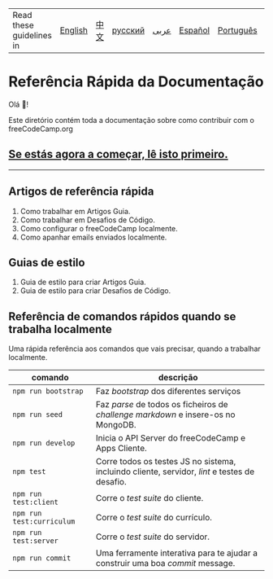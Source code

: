 <table>
    <tr>
        <td> Read these guidelines in </td>
        <td><a href="/CONTRIBUTING.md"> English </a></td>
        <td><a href="/docs/chinese/README.md"> 中文 </a></td>
        <td><a href="/docs/russian/README.md"> русский </a></td>
        <td><a href="/docs/arabic/README.md"> عربى </a></td>
        <td><a href="/docs/spanish/README.md"> Español </a></td>
        <td><a href="/docs/portuguese/README.md"> Português </a></td>
        <td><a href="/docs/german/README.md"> Deutsch </a></td>
    </tr>
</table>

# Referência Rápida da Documentação

Olá 👋!

Este diretório contém toda a documentação sobre como contribuir com o freeCodeCamp.org

## [Se estás agora a começar, lê isto primeiro.](/CONTRIBUTING.md)

---

## Artigos de referência rápida

1. Como trabalhar em Artigos Guia.
2. Como trabalhar em Desafios de Código.
3. Como configurar o freeCodeCamp localmente.
4. Como apanhar emails enviados localmente.

## Guias de estilo

1. Guia de estilo para criar Artigos Guia.
2. Guia de estilo para criar Desafios de Código.

## Referência de comandos rápidos quando se trabalha localmente

Uma rápida referência aos comandos que vais precisar, quando a trabalhar localmente.

| comando | descrição |
| ------- | ----------- |
| `npm run bootstrap` | Faz <i>bootstrap</i> dos diferentes serviços |
| `npm run seed` | Faz <i>parse</i> de todos os ficheiros de <i>challenge markdown</i> e insere-os no MongoDB. |
| `npm run develop` | Inicia o API Server do freeCodeCamp e Apps Cliente. |
| `npm test` |  Corre todos os testes JS no sistema, incluindo cliente, servidor, <i>lint</i> e testes de desafio. |
| `npm run test:client` | Corre o <i>test suite</i>  do cliente. |
| `npm run test:curriculum` | Corre o <i>test suite</i>  do currículo. |
| `npm run test:server` | Corre o <i>test suite</i> do servidor. |
| `npm run commit` | Uma ferramente interativa para te ajudar a construir uma boa <i>commit</i> message. |
